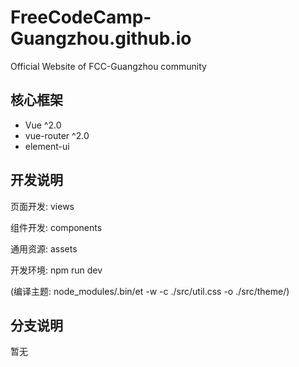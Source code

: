 # FreeCodeCamp-Guangzhou.github.io

Official Website of FCC-Guangzhou community

## 核心框架
- Vue ^2.0
- vue-router ^2.0
- element-ui

## 开发说明

页面开发: views 

组件开发: components 

通用资源: assets

开发环境: npm run dev

(编译主题: node_modules/.bin/et -w -c ./src/util.css -o ./src/theme/)

## 分支说明
暂无